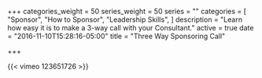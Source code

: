 +++
categories_weight = 50
series_weight = 50
series = ""
categories = [
  "Sponsor",
  "How to Sponsor",
  "Leadership Skills",
]
description = "Learn how easy it is to make a 3-way call with your Consultant."
active = true
date = "2016-11-10T15:28:16-05:00"
title = "Three Way Sponsoring Call"

+++

{{< vimeo 123651726 >}}
